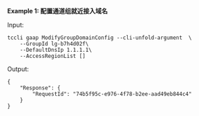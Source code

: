 **Example 1: 配置通道组就近接入域名**



Input: 

```
tccli gaap ModifyGroupDomainConfig --cli-unfold-argument  \
    --GroupId lg-b7h4d02f\
    --DefaultDnsIp 1.1.1.1\
    --AccessRegionList []
```

Output: 
```
{
    "Response": {
        "RequestId": "74b5f95c-e976-4f78-b2ee-aad49eb844c4"
    }
}
```

